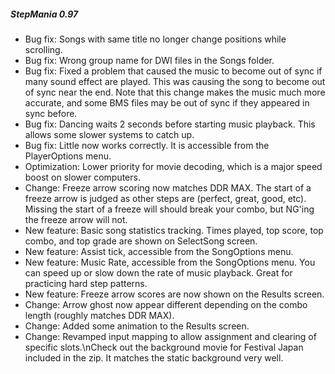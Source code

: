 ##### StepMania 0.97

- Bug fix: Songs with same title no longer change positions while scrolling.
- Bug fix: Wrong group name for DWI files in the Songs folder.
- Bug fix: Fixed a problem that caused the music to become out of sync if many sound effect are played. This was causing the song to become out of sync near the end. Note that this change makes the music much more accurate, and some BMS files may be out of sync if they appeared in sync before.
- Bug fix: Dancing waits 2 seconds before starting music playback. This allows some slower systems to catch up.
- Bug fix: Little now works correctly. It is accessible from the PlayerOptions menu.
- Optimization: Lower priority for movie decoding, which is a major speed boost on slower computers.
- Change: Freeze arrow scoring now matches DDR MAX. The start of a freeze arrow is judged as other steps are (perfect, great, good, etc). Missing the start of a freeze will should break your combo, but NG'ing the freeze arrow will not.
- New feature: Basic song statistics tracking. Times played, top score, top combo, and top grade are shown on SelectSong screen.
- New feature: Assist tick, accessible from the SongOptions menu.
- New feature: Music Rate, accessible from the SongOptions menu. You can speed up or slow down the rate of music playback. Great for practicing hard step patterns.
- New feature: Freeze arrow scores are now shown on the Results screen.
- Change: Arrow ghost now appear different depending on the combo length (roughly matches DDR MAX).
- Change: Added some animation to the Results screen.
- Change: Revamped input mapping to allow assignment and clearing of specific slots.\nCheck out the background movie for Festival Japan included in the zip. It matches the static background very well.